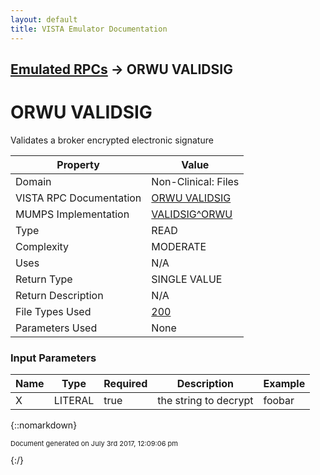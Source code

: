 ```yaml
---
layout: default
title: VISTA Emulator Documentation
---
```


## [Emulated RPCs](TableOfContents) &#8594; ORWU VALIDSIG
# ORWU VALIDSIG

Validates a broker encrypted electronic signature

Property | Value
--- | ---
Domain | Non-Clinical: Files
VISTA RPC Documentation | [ORWU VALIDSIG](../VISTARPC/ORWU_VALIDSIG)
MUMPS Implementation | [VALIDSIG^ORWU](http://code.osehra.org/dox/Routine_ORWU_source.html)
Type | READ
Complexity | MODERATE
Uses | N/A
Return Type | SINGLE VALUE
Return Description | N/A
File Types Used | [200](../VDM/New_Person-200)
Parameters Used | None


### Input Parameters

Name | Type | Required | Description | Example
--- | --- | --- | --- | ---
X | LITERAL | true | the string to decrypt | foobar

{::nomarkdown} <br/><p style="font-size: 11px">Document generated on July 3rd 2017, 12:09:06 pm</p>{:/}